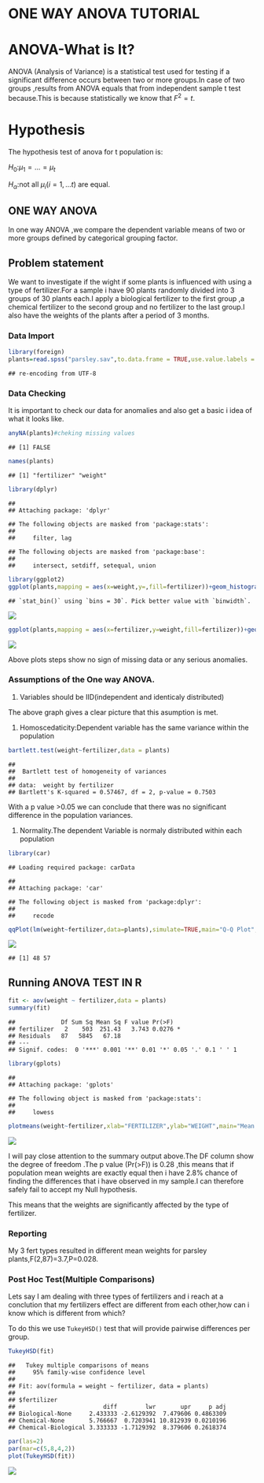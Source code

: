 ONE WAY ANOVA TUTORIAL
================

ANOVA-What is It?
=================

ANOVA (Analysis of Variance) is a statistical test used for testing if a significant difference occurs between two or more groups.In case of two groups ,results from ANOVA equals that from independent sample t test because.This is because statistically we know that *F*<sup>2</sup> = *t*.

Hypothesis
==========

The hypothesis test of anova for t population is:

*H*<sub>0</sub>:*μ*<sub>1</sub> = ... = *μ*<sub>*t*</sub>

*H*<sub>*α*</sub>:not all *μ*<sub>*i*</sub>(*i* = 1, ...*t*) are equal.

ONE WAY ANOVA
-------------

In one way ANOVA ,we compare the dependent variable means of two or more groups defined by categorical grouping factor.

Problem statement
-----------------

We want to investigate if the wight if some plants is influenced with using a type of fertilizer.For a sample i have 90 plants randomly divided into 3 groups of 30 plants each.I apply a biological fertilizer to the first group ,a chemical fertilizer to the second group and no fertilizer to the last group.I also have the weights of the plants after a period of 3 months.

### Data Import

``` r
library(foreign)
plants=read.spss("parsley.sav",to.data.frame = TRUE,use.value.labels = TRUE)
```

    ## re-encoding from UTF-8

### Data Checking

It is important to check our data for anomalies and also get a basic i idea of what it looks like.

``` r
anyNA(plants)#cheking missing values
```

    ## [1] FALSE

``` r
names(plants)
```

    ## [1] "fertilizer" "weight"

``` r
library(dplyr)
```

    ## 
    ## Attaching package: 'dplyr'

    ## The following objects are masked from 'package:stats':
    ## 
    ##     filter, lag

    ## The following objects are masked from 'package:base':
    ## 
    ##     intersect, setdiff, setequal, union

``` r
library(ggplot2)
ggplot(plants,mapping = aes(x=weight,y=,fill=fertilizer))+geom_histogram(position = "dodge")+facet_wrap(fertilizer~.)
```

    ## `stat_bin()` using `bins = 30`. Pick better value with `binwidth`.

![](ANOVA1_files/figure-markdown_github/unnamed-chunk-2-1.png)

``` r
ggplot(plants,mapping = aes(x=fertilizer,y=weight,fill=fertilizer))+geom_boxplot(position = "dodge")
```

![](ANOVA1_files/figure-markdown_github/unnamed-chunk-2-2.png)

Above plots steps show no sign of missing data or any serious anomalies.

### Assumptions of the One way ANOVA.

1.  Variables should be IID(independent and identicaly distributed)

The above graph gives a clear picture that this asumption is met.

1.  Homoscedaticity:Dependent variable has the same variance within the population

``` r
bartlett.test(weight~fertilizer,data = plants)
```

    ## 
    ##  Bartlett test of homogeneity of variances
    ## 
    ## data:  weight by fertilizer
    ## Bartlett's K-squared = 0.57467, df = 2, p-value = 0.7503

With a p value &gt;0.05 we can conclude that there was no significant difference in the population variances.

1.  Normality.The dependent Variable is normaly distributed within each population

``` r
library(car)
```

    ## Loading required package: carData

    ## 
    ## Attaching package: 'car'

    ## The following object is masked from 'package:dplyr':
    ## 
    ##     recode

``` r
qqPlot(lm(weight~fertilizer,data=plants),simulate=TRUE,main="Q-Q Plot",labels = TRUE,ylab = "studentized residuals")
```

![](ANOVA1_files/figure-markdown_github/unnamed-chunk-5-1.png)

    ## [1] 48 57

Running ANOVA TEST IN R
-----------------------

``` r
fit <- aov(weight ~ fertilizer,data = plants)
summary(fit)
```

    ##             Df Sum Sq Mean Sq F value Pr(>F)  
    ## fertilizer   2    503  251.43   3.743 0.0276 *
    ## Residuals   87   5845   67.18                 
    ## ---
    ## Signif. codes:  0 '***' 0.001 '**' 0.01 '*' 0.05 '.' 0.1 ' ' 1

``` r
library(gplots)
```

    ## 
    ## Attaching package: 'gplots'

    ## The following object is masked from 'package:stats':
    ## 
    ##     lowess

``` r
plotmeans(weight~fertilizer,xlab="FERTILIZER",ylab="WEIGHT",main="Mean plot",data = plants)
```

![](ANOVA1_files/figure-markdown_github/unnamed-chunk-6-1.png)

I will pay close attention to the summary output above.The DF column show the degree of freedom .The p value (Pr(&gt;F)) is 0.28 ,this means that if population mean weights are exactly equal then i have 2.8% chance of finding the differences that i have observed in my sample.I can therefore safely fail to accept my Null hypothesis.

This means that the weights are significantly affected by the type of fertilizer.

### Reporting

My 3 fert types resulted in different mean weights for parsley plants,F(2,87)=3.7,P=0.028.

### Post Hoc Test(Multiple Comparisons)

Lets say I am dealing with three types of fertilizers and i reach at a conclution that my fertilizers effect are different from each other,how can i know which is different from which?

To do this we use `TukeyHSD()` test that will provide pairwise differences per group.

``` r
TukeyHSD(fit)
```

    ##   Tukey multiple comparisons of means
    ##     95% family-wise confidence level
    ## 
    ## Fit: aov(formula = weight ~ fertilizer, data = plants)
    ## 
    ## $fertilizer
    ##                         diff        lwr       upr     p adj
    ## Biological-None     2.433333 -2.6129392  7.479606 0.4863309
    ## Chemical-None       5.766667  0.7203941 10.812939 0.0210196
    ## Chemical-Biological 3.333333 -1.7129392  8.379606 0.2618374

``` r
par(las=2)
par(mar=c(5,8,4,2))
plot(TukeyHSD(fit))
```

![](ANOVA1_files/figure-markdown_github/unnamed-chunk-7-1.png)
